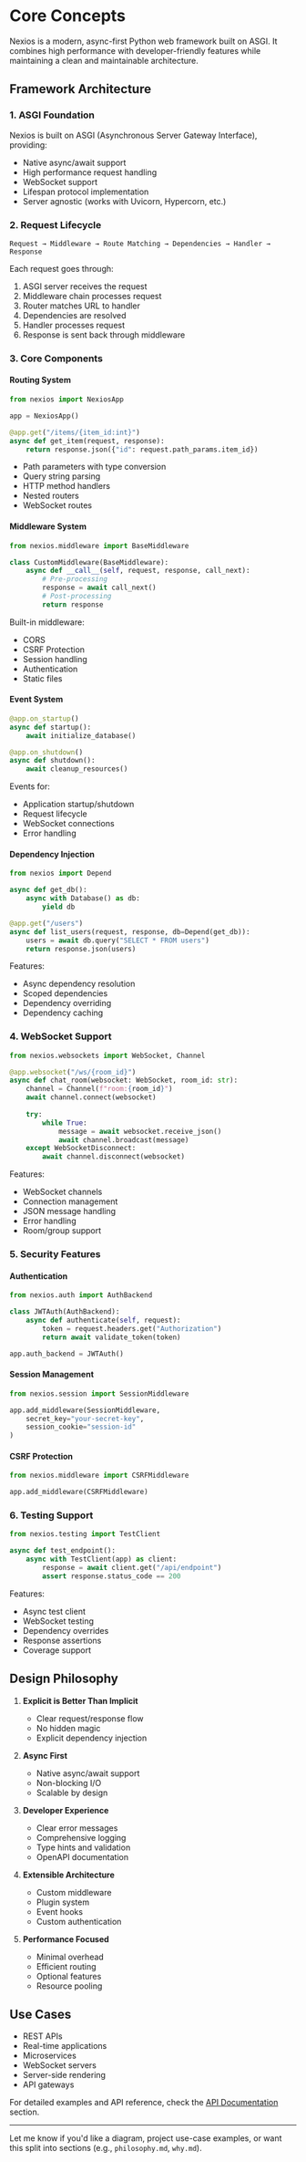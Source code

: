 # Core Concepts

Nexios is a modern, async-first Python web framework built on ASGI. It combines high performance with developer-friendly features while maintaining a clean and maintainable architecture.

## Framework Architecture

### 1. ASGI Foundation
Nexios is built on ASGI (Asynchronous Server Gateway Interface), providing:
- Native async/await support
- High performance request handling
- WebSocket support
- Lifespan protocol implementation
- Server agnostic (works with Uvicorn, Hypercorn, etc.)

### 2. Request Lifecycle
```
Request → Middleware → Route Matching → Dependencies → Handler → Response
```

Each request goes through:
1. ASGI server receives the request
2. Middleware chain processes request
3. Router matches URL to handler
4. Dependencies are resolved
5. Handler processes request
6. Response is sent back through middleware

### 3. Core Components

#### Routing System
```python
from nexios import NexiosApp

app = NexiosApp()

@app.get("/items/{item_id:int}")
async def get_item(request, response):
    return response.json({"id": request.path_params.item_id})
```

- Path parameters with type conversion
- Query string parsing
- HTTP method handlers
- Nested routers
- WebSocket routes

#### Middleware System
```python
from nexios.middleware import BaseMiddleware

class CustomMiddleware(BaseMiddleware):
    async def __call__(self, request, response, call_next):
        # Pre-processing
        response = await call_next()
        # Post-processing
        return response
```

Built-in middleware:
- CORS
- CSRF Protection
- Session handling
- Authentication
- Static files

#### Event System
```python
@app.on_startup()
async def startup():
    await initialize_database()

@app.on_shutdown()
async def shutdown():
    await cleanup_resources()
```

Events for:
- Application startup/shutdown
- Request lifecycle
- WebSocket connections
- Error handling

#### Dependency Injection
```python
from nexios import Depend

async def get_db():
    async with Database() as db:
        yield db

@app.get("/users")
async def list_users(request, response, db=Depend(get_db)):
    users = await db.query("SELECT * FROM users")
    return response.json(users)
```

Features:
- Async dependency resolution
- Scoped dependencies
- Dependency overriding
- Dependency caching

### 4. WebSocket Support

```python
from nexios.websockets import WebSocket, Channel

@app.websocket("/ws/{room_id}")
async def chat_room(websocket: WebSocket, room_id: str):
    channel = Channel(f"room:{room_id}")
    await channel.connect(websocket)
    
    try:
        while True:
            message = await websocket.receive_json()
            await channel.broadcast(message)
    except WebSocketDisconnect:
        await channel.disconnect(websocket)
```

Features:
- WebSocket channels
- Connection management
- JSON message handling
- Error handling
- Room/group support

### 5. Security Features

#### Authentication
```python
from nexios.auth import AuthBackend

class JWTAuth(AuthBackend):
    async def authenticate(self, request):
        token = request.headers.get("Authorization")
        return await validate_token(token)

app.auth_backend = JWTAuth()
```

#### Session Management
```python
from nexios.session import SessionMiddleware

app.add_middleware(SessionMiddleware,
    secret_key="your-secret-key",
    session_cookie="session-id"
)
```

#### CSRF Protection
```python
from nexios.middleware import CSRFMiddleware

app.add_middleware(CSRFMiddleware)
```

### 6. Testing Support

```python
from nexios.testing import TestClient

async def test_endpoint():
    async with TestClient(app) as client:
        response = await client.get("/api/endpoint")
        assert response.status_code == 200
```

Features:
- Async test client
- WebSocket testing
- Dependency overrides
- Response assertions
- Coverage support

## Design Philosophy

1. **Explicit is Better Than Implicit**
   - Clear request/response flow
   - No hidden magic
   - Explicit dependency injection

2. **Async First**
   - Native async/await support
   - Non-blocking I/O
   - Scalable by design

3. **Developer Experience**
   - Clear error messages
   - Comprehensive logging
   - Type hints and validation
   - OpenAPI documentation

4. **Extensible Architecture**
   - Custom middleware
   - Plugin system
   - Event hooks
   - Custom authentication

5. **Performance Focused**
   - Minimal overhead
   - Efficient routing
   - Optional features
   - Resource pooling

## Use Cases

- REST APIs
- Real-time applications
- Microservices
- WebSocket servers
- Server-side rendering
- API gateways

For detailed examples and API reference, check the [API Documentation](/api/) section.

---

Let me know if you'd like a diagram, project use-case examples, or want this split into sections (e.g., `philosophy.md`, `why.md`).
```
